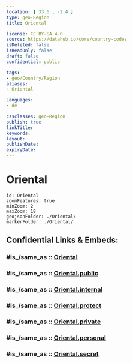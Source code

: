 ```yaml
---
location: [ 33.6 , -2.4 ] 
type: geo-Region
title: Oriental

license: CC BY-SA 4.0
source: https://datahub.io/core/country-codes
isDeleted: false
isReadOnly: false
draft: false
confidential: public

tags:
- geo/Country/Region
aliases:
- Oriental

Languages:
- de

cssclasses: geo-Region
publish: true
linkTitle: 
keywords: 
layout: 
publishDate: 
expiryDate: 
---
```


# Oriental

```leaflet
id: Oriental
zoomFeatures: true 
minZoom: 2 
maxZoom: 18
geojsonFolder: ./Oriental/
markerFolder: ./Oriental/
```


## Confidential Links & Embeds: 

### #is_/same_as :: [Oriental](/_Standards/Earth/Continent/Africa/Africa~North/Morocco/Regions~Morocco/Oriental.md) 

### #is_/same_as :: [Oriental.public](/_public/Earth/Continent/Africa/Africa~North/Morocco/Regions~Morocco/Oriental.public.md) 

### #is_/same_as :: [Oriental.internal](/_internal/Earth/Continent/Africa/Africa~North/Morocco/Regions~Morocco/Oriental.internal.md) 

### #is_/same_as :: [Oriental.protect](/_protect/Earth/Continent/Africa/Africa~North/Morocco/Regions~Morocco/Oriental.protect.md) 

### #is_/same_as :: [Oriental.private](/_private/Earth/Continent/Africa/Africa~North/Morocco/Regions~Morocco/Oriental.private.md) 

### #is_/same_as :: [Oriental.personal](/_personal/Earth/Continent/Africa/Africa~North/Morocco/Regions~Morocco/Oriental.personal.md) 

### #is_/same_as :: [Oriental.secret](/_secret/Earth/Continent/Africa/Africa~North/Morocco/Regions~Morocco/Oriental.secret.md)

